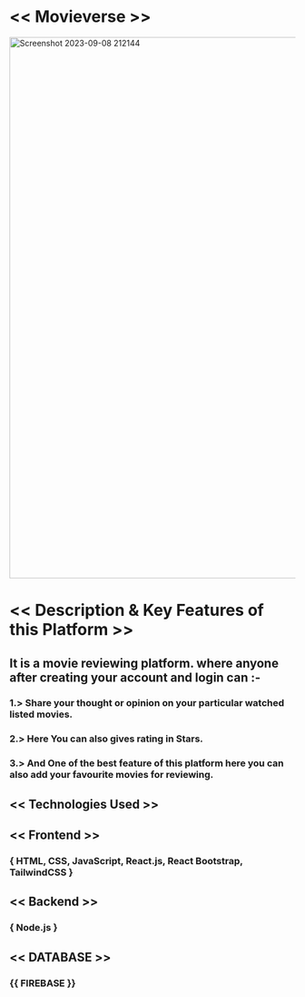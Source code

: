 # << Movieverse >>

<img width="952" alt="Screenshot 2023-09-08 212144" src="https://github.com/Akash02032002/Movieverse/assets/84145371/0ee74c74-9fd1-4bf4-86db-38773532bdea">


# << Description & Key Features of this Platform >>

## It is a movie reviewing platform. where anyone after creating your account and login can :-

### 1.> Share your thought or opinion on your particular watched listed movies.

### 2.> Here You can also gives rating in Stars.

### 3.> And One of the best feature of this platform here you can also add your favourite movies for reviewing.


## << Technologies Used >>

## << Frontend >>

### { HTML, CSS, JavaScript, React.js, React Bootstrap, TailwindCSS }

## << Backend >>

### { Node.js }

## << DATABASE >>

### {{ FIREBASE }}







